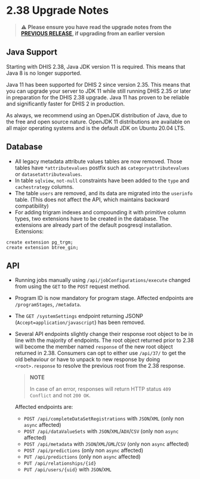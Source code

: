 # 2.38 Upgrade Notes

> :warning: **Please ensure you have read the upgrade notes from the [PREVIOUS RELEASE](../2.37/README.md), if upgrading from an earlier version**

## Java Support

Starting with DHIS 2.38, Java JDK version 11 is required. This means that Java 8 is no longer supported.

Java 11 has been supported for DHIS 2 since version 2.35. This means that you can upgrade your server to JDK 11 while still running DHIS 2.35 or later in preparation for the DHIS 2.38 upgrade. Java 11 has proven to be reliable and significantly faster for DHIS 2 in production.

As always, we recommend using an OpenJDK distribution of Java, due to the free and open source nature. OpenJDK 11 distributions are available on all major operating systems and is the default JDK on Ubuntu 20.04 LTS.

## Database

- All legacy metadata attribute values tables are now removed. Those tables have `*attributevalues` postfix such as `categoryattributevalues` or `datasetattributevalues`.
- In table `sqlview`, `not-null` constraints have been added to the `type` and `cachestrategy` columns.
- The table `users` are removed, and its data are migrated into the `userinfo` table. (This does not affect the API, which maintains backward compatibility)
- For adding trigram indexes and compounding it with primitive column types, two extensions have to be created in the database. The extensions are already part of the default posgresql installation. Extensions:

 ```
 create extension pg_trgm;
 create extension btree_gin;
 ```

## API

- Running jobs manually using `/api/jobConfigurations/execute` changed from using the `GET` to the `POST` request method.
- Program ID is now mandatory for program stage. Affected endpoints are `/programStages`, `/metadata`.
- The `GET /systemSettings` endpoint returning JSONP (`Accept=application/javascript`) has been removed.
- Several API endpoints slightly change their response root object to be in line with the majority of endpoints. The root object returned prior to 2.38 will become the member named `response`  of the new root object returned in 2.38. Consumers can opt to either use `/api/37/` to get the old behaviour or have to unpack to new response by doing `<root>.response` to resolve the previous root from the 2.38 response.
 
  > **NOTE**
  > 
  > In case of an error, responses will return HTTP status `409 Conflict` and not `200 OK`.
  
  Affected endpoints are:

  - `POST /api/completeDataSetRegistrations` with `JSON`/`XML` (only non 
   `async` affected)
  - `POST /api/dataValueSets` with `JSON`/`XML`/`ADX`/`CSV` (only non `async` affected)
  - `POST /api/metadata` with `JSON`/`XML`/`GML`/`CSV` (only non `async` affected)
  - `POST /api/predictions` (only non `async` affected)
  - `PUT /api/predictions` (only non `async` affected)
  - `PUT /api/relationships/{id}`
  - `PUT /api/users/{uid}` with `JSON`/`XML`
